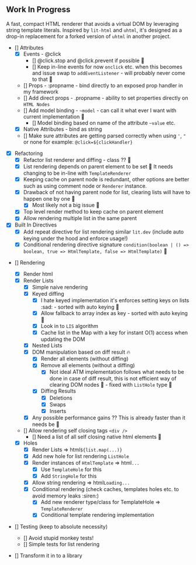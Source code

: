 ## Work In Progress

A fast, compact HTML renderer that avoids a virtual DOM by leveraging string template literals. Inspired by `lit-html` and `uhtml`, it's designed as a drop-in replacement for a forked version of `uhtml` in another project.

- [] Attributes
    - [x] Events - @click
        - [] @click.stop and @click.prevent if possible :thinking:
        - [] Keep in-line events for now `onclick` etc. when this becomes and issue swap to `addEventListener` - will probably never come to that :thinking:
    - [] Props - :propname - bind directly to an exposed prop handler in my framework
    - [] Add direct props - .propname - ability to set properties directly on `HTML Nodes`
    - [] Add model binding - `~model` - can call it what ever I want with current implementation :tada:
        - [] Model binding based on name of the attribute `~value` etc.
    - [x] Native Attributes - bind as string
    - [] Make sure attributes are getting parsed correctly when using `'`, `"` or none for example: `@click=${clickHandler}`

- [x] Refactoring
    - [x] Refactor list renderer and diffing - class ?? :thinking:
    - [x] List rendering depends on parent element to be set :thinking: It needs changing to be in-line with `TemplateRenderer`
    - [x] Keeping cache on parent node is redundant, other options are better such as using comment node or `Renderer` instance.
    - [x] Drawback of not having parent node for list, clearing lists will have to happen one by one :thinking:
        - [x] Most likely not a big issue :thinking:
    - [x] Top level render method to keep cache on parent element
    - [x] Allow rendering multiple list in the same parent

- [x] Built In Directives
    - [x] Add repeat directive for list rendering similar `lit.dev` (include auto keying under the hood and enforce usage!)
    - [x] Conditional rendering directive signature `condition(boolean | () => boolean, true => HtmlTemplate, false => HtmlTemplate)` :thinking: 

- [] Rendering
    - [x] Render html
    - [x] Render Lists
        - [x] Simple naive rendering
        - [x] Keyed diffing
            - [x] I hate keyed implementation it's enforces setting keys on lists :sad: - sorted with auto keying :tada:
            - [x] Allow fallback to array index as key - sorted with auto keying :tada:
            - [x] Look in to `LIS` algorithm
            - [x] Cache list in the Map with a key for instant O(1) access when updating the DOM
        - [x] Nested Lists
        - [x] DOM manipulation based on diff result :fire:
            - [x] Render all elements (without diffing)
            - [x] Remove all elements (without a diffing)
                - [x] Not ideal ATM implementation follows what needs to be done in case of diff result, this is not efficient way of clearing DOM nodes :thinking: - fixed with `ListHole` type :tada:
            - [x] Diffing Results
                - [x] Deletions
                - [x] Swaps
                - [x] Inserts
        - [x] Any possible performance gains ?? This is already faster than it needs be :thinking:

    - [] Allow rendering self closing tags `<div />`
        - [] Need a list of all self closing native html elements :thinking:
    - [x] Holes
        - [x] Render Lists => html`${list.map(...)}`
        - [x] Add new hole for list rendering `ListHole`
        - [x] Render instances of `HtmlTemplate` => html`...`
            - [x] Use `TemplateHole` for this
            - [x] Add `StringHole` for this
        - [x] Allow string rendering => html`Loading...`
        - [x] Conditional rendering (check caches, templates holes etc. to avoid memory leaks :siren:)
            - [x] Add new renderer type/class for TemplateHole => `TemplateRenderer`
            - [x] Conditional template rendering implementation 

- [] Testing (keep to absolute necessity)
    - [] Avoid stupid monkey tests!
    - [] Simple tests for list rendering

- [] Transform it in to a library
